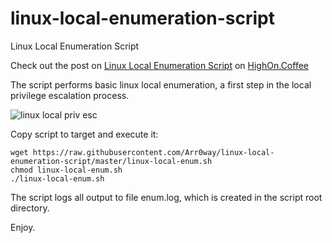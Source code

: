 # linux-local-enumeration-script
Linux Local Enumeration Script

Check out the post on [Linux Local Enumeration Script](https://highon.coffee/blog/linux-local-enumeration-script) on [HighOn.Coffee](https://highon.coffee)  

The script performs basic linux local enumeration, a first step in the local privilege escalation process.

![linux local priv esc](http://i.imgur.com/cHvO7Rt.gif)

Copy script to target and execute it: 

```
wget https://raw.githubusercontent.com/Arr0way/linux-local-enumeration-script/master/linux-local-enum.sh
chmod linux-local-enum.sh
./linux-local-enum.sh 
```

The script logs all output to file enum.log, which is created in the script root directory. 

Enjoy. 
